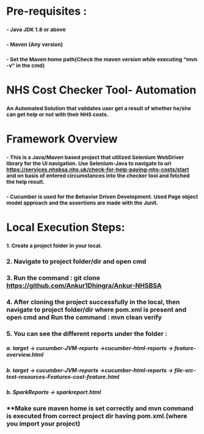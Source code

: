 # Pre-requisites :
### <sub>- Java JDK 1.8 or above</sub>
### <sub>- Maven (Any version)</sub>
### <sub>- Set the Maven home path(Check the maven version while executing "mvn -v" in the cmd)</sub>

# NHS Cost Checker Tool- Automation
### <sub>An Automated Solution that validates user get a result of whether he/she can get help or not with their NHS costs.</sub>

# Framework Overview 
### <sub>- This is a Java/Maven based project that utilized Selenium WebDriver library for the UI navigation. Use Selenium-Java to navigate to url https://services.nhsbsa.nhs.uk/check-for-help-paying-nhs-costs/start and on basis of entered circumstances into the checker tool and fetched the help result.</sub> 
### <sub>- Cucumber is used for the Behavior Driven Development. Used Page object model approach and the assertions are made with the Junit.</sub>

# Local Execution Steps:
### <sub>1. Create a project folder in your local.
### 2. Navigate to project folder/dir and open cmd
### 3. Run the command : git clone https://github.com/Ankur1Dhingra/Ankur-NHSBSA
### 4. After cloning the project successfully in the local, then navigate to project folder/dir where pom.xml is present and open cmd and Run the command : mvn clean verify
### 5. You can see the different reports under the folder : 
#####      a. target -> cucumber-JVM-reports ->cucumber-html-reports -> feature-overview.html
#####      b. target -> cucumber-JVM-reports ->cucumber-html-reports -> file-src-test-resources-Features-cost-feature.html
#####      b. SparkReports -> sparkreport.html</sub>

### **Make sure maven home is set correctly and mvn command is executed from correct project dir having pom.xml.(where you import your project)

